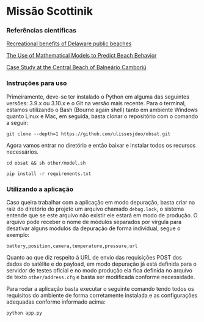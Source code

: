 # Missão Scottinik

### Referências científicas

[Recreational benefits of Delaware public beaches](https://repository.library.noaa.gov/view/noaa/35668)

[The Use of Mathematical Models to Predict Beach Behavior](https://www.jstor.org/stable/4300011?read-now=1&seq=5#page_scan_tab_contents)

[Case Study at the Central Beach of Balneário Camboriú](https://www.jstor.org/stable/40928753?read-now=1&seq=11#page_scan_tab_contents)

### Instruções para uso

Primeiramente, deve-se ter instalado o Python em alguma das seguintes versões: 3.9.x ou 3.10.x e o Git na versão mais recente. Para o terminal, estamos utilizando o Bash (Bourne again shell) tanto em ambiente Windows quanto Linux e Mac, em seguida, basta clonar o repositório com o comando a seguir:

`git clone --depth=1 https://github.com/ulissesjdeo/obsat.git`

Agora vamos entrar no diretório e então baixar e instalar todos os recursos necessários.

`cd obsat && sh other/model.sh`

`pip install -r requirements.txt`

### Utilizando a aplicação

Caso queira trabalhar com a aplicação em modo depuração, basta criar na raiz do diretório do projeto um arquivo chamado `debug.lock`, o sistema entende que se este arquivo não existir ele estará em modo de produção. O arquivo pode receber o nome de módulos separados por vírgula para desativar alguns módulos da depuração de forma individual, segue o exemplo:

`battery,position,camera,temperature,pressure,url`

Quanto ao que diz respeito à URL de envio das requisições POST dos dados do satélite e do payload, em modo depuração já está definida para o servidor de testes oficial e no modo produção ela fica definida no arquivo de texto `other/address.cfg` e basta ser modificada conforme necessidade.

Para rodar a aplicação basta executar o seguinte comando tendo todos os requisitos do ambiente de forma corretamente instalada e as configurações adequadas conforme informado acima:

`python app.py`